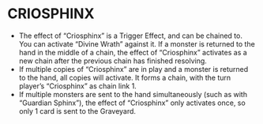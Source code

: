 
# CRIOSPHINX

*   The effect of “Criosphinx” is a Trigger Effect, and can be chained to. You can activate “Divine Wrath” against it. If a monster is returned to the hand in the middle of a chain, the effect of “Criosphinx” activates as a new chain after the previous chain has finished resolving.
*   If multiple copies of “Criosphinx” are in play and a monster is returned to the hand, all copies will activate. It forms a chain, with the turn player’s “Criosphinx” as chain link 1.
*   If multiple monsters are sent to the hand simultaneously (such as with “Guardian Sphinx”), the effect of “Criosphinx” only activates once, so only 1 card is sent to the Graveyard.

  